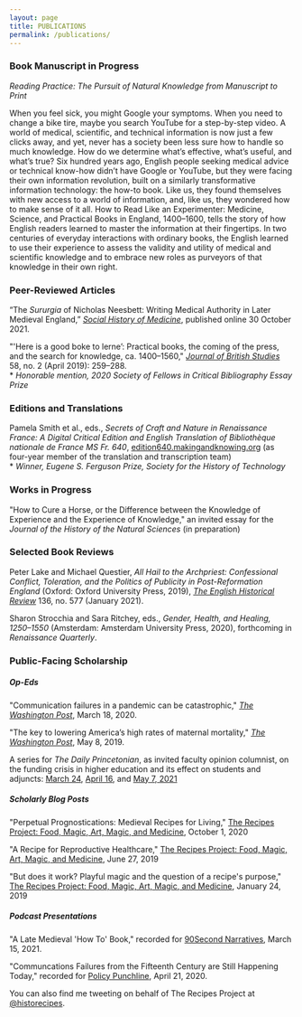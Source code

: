 ```yaml
---
layout: page
title: PUBLICATIONS
permalink: /publications/
---
```

### Book Manuscript in Progress
_Reading Practice: The Pursuit of Natural Knowledge from Manuscript to Print_

When you feel sick, you might Google your symptoms. When you need to change a bike tire, maybe you search YouTube for a step-by-step video. A world of medical, scientific, and technical information is now just a few clicks away, and yet, never has a society been less sure how to handle so much knowledge. How do we determine what’s effective, what’s useful, and what’s true? Six hundred years ago, English people seeking medical advice or technical know-how didn’t have Google or YouTube, but they were facing their own information revolution, built on a similarly transformative information technology: the how-to book. Like us, they found themselves with new access to a world of information, and, like us, they wondered how to make sense of it all. How to Read Like an Experimenter: Medicine, Science, and Practical Books in England, 1400–1600, tells the story of how English readers learned to master the information at their fingertips. In two centuries of everyday interactions with ordinary books, the English learned to use their experience to assess the validity and utility of medical and scientific knowledge and to embrace new roles as purveyors of that knowledge in their own right.

### Peer-Reviewed Articles

“The _Sururgia_ of Nicholas Neesbett: Writing Medical Authority in Later Medieval England,”
[_Social History of Medicine_](https://academic.oup.com/shm/advance-article/doi/10.1093/shm/hkaa099/6414565?guestAccessKey=db1ad51c-c6a4-4a92-8fbd-1cbc811da01d), published online 30 October 2021.

"'Here is a good boke to lerne’: Practical books, the coming of the press,
and the search for knowledge, ca. 1400–1560," [_Journal of British Studies_](https://www.cambridge.org/core/journals/journal-of-british-studies/article/here-is-a-good-boke-to-lerne-practical-books-the-coming-of-the-press-and-the-search-for-knowledge-ca-14001560/8217EBC4F6CE53F1084709587B7C2E12/share/a024150fe1501e59df5b45628147fdd3df550196) 58, no. 2
(April 2019): 259–288.  
	* _Honorable mention, 2020 Society of Fellows in Critical Bibliography Essay Prize_

### Editions and Translations

Pamela Smith et al., eds., _Secrets of Craft and Nature in Renaissance France: A Digital Critical Edition and English
Translation of Bibliothèque nationale de France MS Fr. 640_, [edition640.makingandknowing.org](https://edition640.makingandknowing.org)
(as four-year member of the translation and transcription team)  
	* _Winner, Eugene S. Ferguson Prize, Society for the History of Technology_

### Works in Progress

"How to Cure a Horse, or the Difference between the Knowledge of Experience and the Experience of Knowledge," an invited essay for the _Journal of the History of the Natural Sciences_ (in preparation)

### Selected Book Reviews

Peter Lake and Michael Questier, _All Hail to the Archpriest: Confessional Conflict, Toleration, and the Politics of Publicity in Post-Reformation England_ (Oxford: Oxford University Press, 2019), [_The English Historical Review_](https://academic.oup.com/ehr/advance-article/doi/10.1093/ehr/ceaa358/6121676?guestAccessKey=c3b5d91f-8f79-420c-b42a-e10e70e9384b) 136, no. 577 (January 2021).

Sharon Strocchia and Sara Ritchey, eds., _Gender, Health, and Healing, 1250–1550_ (Amsterdam: Amsterdam University Press, 2020), forthcoming in _Renaissance Quarterly_.

### Public-Facing Scholarship

##### Op-Eds
"Communication failures in a pandemic can be catastrophic," [_The Washington Post_](https://www.washingtonpost.com/outlook/2020/03/18/communication-failures-pandemic-can-be-catastrophic/), March 18, 2020.

"The key to lowering America’s high rates of maternal mortality," [_The Washington Post_](https://www.washingtonpost.com/outlook/2019/05/09/key-lowering-americas-high-rates-maternal-mortality/), May 8, 2019.

A series for _The Daily Princetonian_, as invited faculty opinion columnist, on the funding crisis in higher education and its effect on students and adjuncts: [March 24](https://www.dailyprincetonian.com/article/2021/03/princetons-campus-is-coming-back-to-life-but-what-about-the-rest-of-americas-universities), [April 16](https://www.dailyprincetonian.com/article/2021/04/princeton-students-support-anewdeal4highered-higher-education), and [May 7, 2021](https://www.dailyprincetonian.com/article/2021/05/student-debt-crisis-americas-higher-ed-system-professors-tenure-adjunct-princeton)

##### Scholarly Blog Posts
"Perpetual Prognostications: Medieval Recipes for Living," [The Recipes Project: Food, Magic, Art, Magic, and Medicine](https://recipes.hypotheses.org/17522), October 1, 2020

"A Recipe for Reproductive Healthcare," [The Recipes Project: Food, Magic, Art, Magic, and Medicine](https://recipes.hypotheses.org/15134), June 27, 2019

"But does it work? Playful magic and the question of a recipe's purpose," [The Recipes Project: Food, Magic, Art, Magic, and Medicine](https://recipes.hypotheses.org/14220), January 24, 2019

##### Podcast Presentations

"A Late Medieval 'How To' Book," recorded for [90Second Narratives](https://www.buzzsprout.com/925213/8138773), March 15, 2021.

"Communcations Failures from the Fifteenth Century are Still Happening Today," recorded for [Policy Punchline](https://www.policypunchline.com/episodes/2020/4/21/melissa-reynolds), April 21, 2020.


You can also find me tweeting on behalf of The Recipes Project at [@historecipes](https://twitter.com/historecipes).

